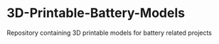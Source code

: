 # 3D-Printable-Battery-Models
Repository containing 3D printable models for battery related projects
